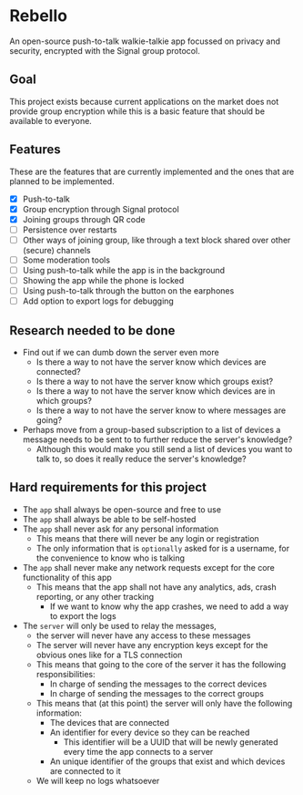 # Rebello

An open-source push-to-talk walkie-talkie app focussed on privacy and security, encrypted with the Signal group
protocol.

## Goal

This project exists because current applications on the market does not provide group encryption
while this is a basic feature that should be available to everyone.

## Features

These are the features that are currently implemented and the ones that are planned to be implemented.

- [X]  Push-to-talk
- [X]  Group encryption through Signal protocol
- [X]  Joining groups through QR code
- [ ]  Persistence over restarts
- [ ]  Other ways of joining group, like through a text block shared over other (secure) channels
- [ ]  Some moderation tools
- [ ]  Using push-to-talk while the app is in the background
- [ ]  Showing the app while the phone is locked
- [ ]  Using push-to-talk through the button on the earphones
- [ ]  Add option to export logs for debugging

## Research needed to be done

- Find out if we can dumb down the server even more
  - Is there a way to not have the server know which devices are connected?
  - Is there a way to not have the server know which groups exist?
  - Is there a way to not have the server know which devices are in which groups?
  - Is there a way to not have the server know to where messages are going?
- Perhaps move from a group-based subscription to a list of devices a message needs to be sent to to further reduce the server's knowledge?
  - Although this would make you still send a list of devices you want to talk to, so does it really reduce the server's knowledge?

## Hard requirements for this project

- The `app` shall always be open-source and free to use
- The `app` shall always be able to be self-hosted
- The `app` shall never ask for any personal information
  - This means that there will never be any login or registration
  - The only information that is `optionally` asked for is a username, for the convenience to know who is talking
- The `app` shall never make any network requests except for the core functionality of this app
  - This means that the app shall not have any analytics, ads, crash reporting, or any other tracking
    - If we want to know why the app crashes, we need to add a way to export the logs
- The `server` will only be used to relay the messages,
  - the server will never have any access to these messages
  - The server will never have any encryption keys except for the obvious ones like for a TLS connection
  - This means that going to the core of the server it has the following responsibilities:
    - In charge of sending the messages to the correct devices
    - In charge of sending the messages to the correct groups
  - This means that (at this point) the server will only have the following information:
    - The devices that are connected
    - An identifier for every device so they can be reached
      - This identifier will be a UUID that will be newly generated every time the app connects to a server
    - An unique identifier of the groups that exist and which devices are connected to it
  - We will keep no logs whatsoever
